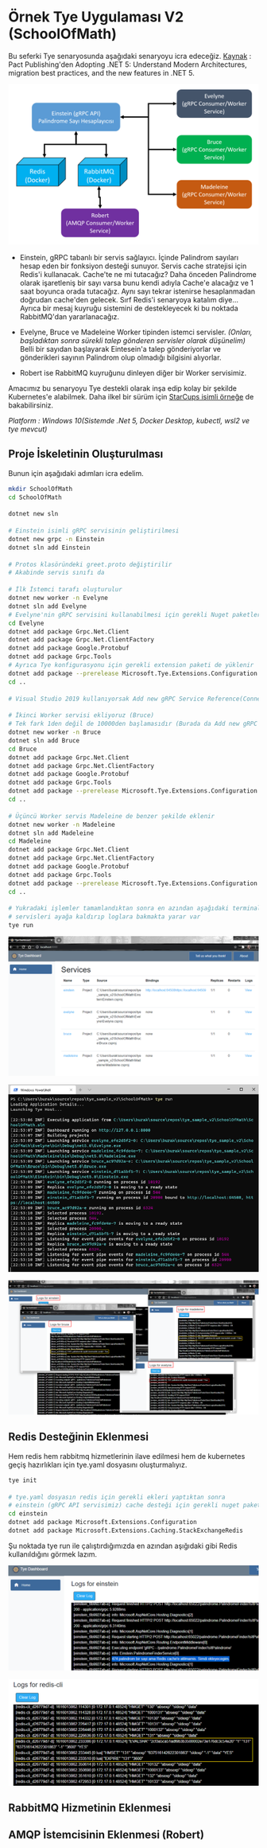 ﻿# Örnek Tye Uygulaması V2 (SchoolOfMath)

Bu seferki Tye senaryosunda aşağıdaki senaryoyu icra edeceğiz. [Kaynak](https://www.packtpub.com/product/adopting-net-5/9781800560567) : Pact Publishing'den Adopting .NET 5: Understand Modern Architectures, migration best practices, and the new features in .NET 5.

![Project_Tye_Senaryo.png](./assets/Project_Tye_Senaryo.png)

- Einstein, gRPC tabanlı bir servis sağlayıcı. İçinde Palindrom sayıları hesap eden bir fonksiyon desteği sunuyor. Servis cache stratejisi için Redis'i kullanacak. 
Cache'te ne mi tutacağız? Daha önceden Palindrome olarak işaretleniş bir sayı varsa bunu kendi adıyla Cache'e alacağız ve 1 saat boyunca orada tutacağız. Aynı sayı tekrar istenirse hesaplanmadan doğrudan cache'den gelecek. Sırf Redis'i senaryoya katalım diye...
Ayrıca bir mesaj kuyruğu sistemini de destekleyecek ki bu noktada RabbitMQ'dan yararlanacağız.

- Evelyne, Bruce ve Madeleine Worker tipinden istemci servisler. _(Onları, başladıktan sonra sürekli talep gönderen servisler olarak düşünelim)_ Belli bir sayıdan başlayarak Eintesein'a talep gönderiyorlar ve gönderikleri sayının Palindrom olup olmadığı bilgisini alıyorlar.

- Robert ise RabbitMQ kuyruğunu dinleyen diğer bir Worker servisimiz.

Amacımız bu senaryoyu Tye destekli olarak inşa edip kolay bir şekilde Kubernetes'e alabilmek. Daha ilkel bir sürüm için [StarCups isimli örneğe](https://github.com/buraksenyurt/tye_sample) de bakabilirsiniz.

_Platform : Windows 10(Sistemde .Net 5, Docker Desktop, kubectl, wsl2 ve tye mevcut)_

## Proje İskeletinin Oluşturulması

Bunun için aşağıdaki adımları icra edelim.

```bash
mkdir SchoolOfMath
cd SchoolOfMath

dotnet new sln

# Einstein isimli gRPC servisinin geliştirilmesi
dotnet new grpc -n Einstein
dotnet sln add Einstein

# Protos klasöründeki greet.proto değiştirilir
# Akabinde servis sınıfı da

# İlk İstemci tarafı oluşturulur
dotnet new worker -n Evelyne
dotnet sln add Evelyne
# Evelyne'nin gRPC servisini kullanabilmesi için gerekli Nuget paketleri eklenir.
cd Evelyne
dotnet add package Grpc.Net.Client
dotnet add package Grpc.Net.ClientFactory
dotnet add package Google.Protobuf
dotnet add package Grpc.Tools
# Ayrıca Tye konfigurasyonu için gerekli extension paketi de yüklenir
dotnet add package --prerelease Microsoft.Tye.Extensions.Configuration
cd ..

# Visual Studio 2019 kullanıyorsak Add new gRPC Service Reference(Connected Services kısmından) ile Einstein'daki proto dosyasının fiziki adresi gösterilerek gerekli proxy tipinin üretilmesi kolayca sağlanabilir.

# İkinci Worker servisi ekliyoruz (Bruce)
# Tek fark 1den değil de 10000den başlamasıdır (Burada da Add new gRPC servis yapmayı unutmayalım)
dotnet new worker -n Bruce
dotnet sln add Bruce
cd Bruce
dotnet add package Grpc.Net.Client
dotnet add package Grpc.Net.ClientFactory
dotnet add package Google.Protobuf
dotnet add package Grpc.Tools
dotnet add package --prerelease Microsoft.Tye.Extensions.Configuration
cd ..

# Üçüncü Worker servis Madeleine de benzer şekilde eklenir
dotnet new worker -n Madeleine
dotnet sln add Madeleine
cd Madeleine
dotnet add package Grpc.Net.Client
dotnet add package Grpc.Net.ClientFactory
dotnet add package Google.Protobuf
dotnet add package Grpc.Tools
dotnet add package --prerelease Microsoft.Tye.Extensions.Configuration
cd ..

# Yukradaki işlemler tamamlandıktan sonra en azından aşağıdaki terminal komutu ile 
# servisleri ayağa kaldırıp loglara bakmakta yarar var
tye run
```

![screenshot_1.png](./assets/screenshot_1.png)

![screenshot_2.png](./assets/screenshot_2.png)

![screenshot_3.png](./assets/screenshot_3.png)

## Redis Desteğinin Eklenmesi

Hem redis hem rabbitmq hizmetlerinin ilave edilmesi hem de kubernetes geçiş hazırlıkları için tye.yaml dosyasını oluşturmalıyız.

```bash
tye init

# tye.yaml dosyasın redis için gerekli ekleri yaptıktan sonra
# einstein (gRPC API servisimiz) cache desteği için gerekli nuget paketleri eklenir
cd einstein
dotnet add package Microsoft.Extensions.Configuration
dotnet add package Microsoft.Extensions.Caching.StackExchangeRedis
```

Şu noktada tye run ile çalıştırdığımızda en azından aşığıdaki gibi Redis kullanıldığını görmek lazım.

![screenshot_4.png](./assets/screenshot_4.png)

![screenshot_5.png](./assets/screenshot_5.png)

## RabbitMQ Hizmetinin Eklenmesi

## AMQP İstemcisinin Eklenmesi (Robert)